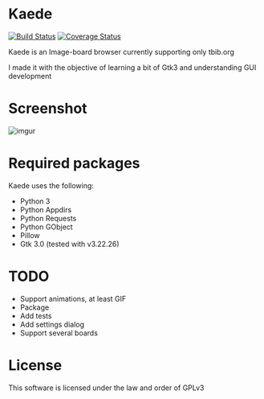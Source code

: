 Kaede
=====
[![Build Status](https://travis-ci.org/Hattshire/Kaede.svg?branch=master)](https://travis-ci.org/Hattshire/Kaede) [![Coverage Status](https://coveralls.io/repos/github/Hattshire/Kaede/badge.svg?branch=master)](https://coveralls.io/github/Hattshire/Kaede?branch=master)

Kaede is an Image-board browser currently supporting only tbib.org

I made it with the objective of learning a bit of Gtk3 and understanding GUI development

Screenshot
==========
![imgur](https://i.imgur.com/T2SwSnp.png)

Required packages
=================
Kaede uses the following:
* Python 3
* Python Appdirs
* Python Requests
* Python GObject
* Pillow
* Gtk 3.0 (tested with v3.22.26)

TODO
=====
* Support animations, at least GIF
* Package
* Add tests
* Add settings dialog
* Support several boards

License
=======
This software is licensed under the law and order of GPLv3
